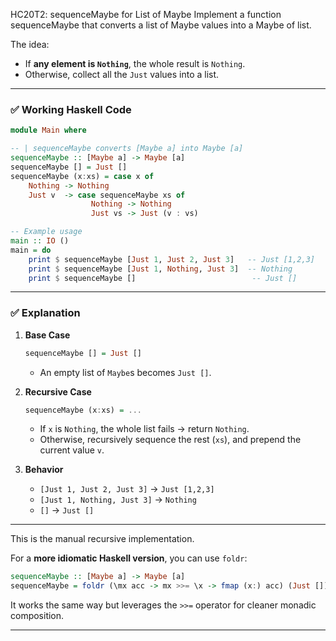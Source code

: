 HC20T2: sequenceMaybe for List of Maybe
Implement a function sequenceMaybe that converts a list of Maybe values into a Maybe of list.


The idea:

* If **any element is `Nothing`**, the whole result is `Nothing`.
* Otherwise, collect all the `Just` values into a list.

---

### ✅ **Working Haskell Code**

```haskell
module Main where

-- | sequenceMaybe converts [Maybe a] into Maybe [a]
sequenceMaybe :: [Maybe a] -> Maybe [a]
sequenceMaybe [] = Just []
sequenceMaybe (x:xs) = case x of
    Nothing -> Nothing
    Just v  -> case sequenceMaybe xs of
                  Nothing -> Nothing
                  Just vs -> Just (v : vs)

-- Example usage
main :: IO ()
main = do
    print $ sequenceMaybe [Just 1, Just 2, Just 3]   -- Just [1,2,3]
    print $ sequenceMaybe [Just 1, Nothing, Just 3]  -- Nothing
    print $ sequenceMaybe []                          -- Just []
```

---

### ✅ **Explanation**

1. **Base Case**

   ```haskell
   sequenceMaybe [] = Just []
   ```

   * An empty list of `Maybe`s becomes `Just []`.

2. **Recursive Case**

   ```haskell
   sequenceMaybe (x:xs) = ...
   ```

   * If `x` is `Nothing`, the whole list fails → return `Nothing`.
   * Otherwise, recursively sequence the rest (`xs`), and prepend the current value `v`.

3. **Behavior**

   * `[Just 1, Just 2, Just 3]` → `Just [1,2,3]`
   * `[Just 1, Nothing, Just 3]` → `Nothing`
   * `[]` → `Just []`

---

This is the manual recursive implementation.

For a **more idiomatic Haskell version**, you can use `foldr`:

```haskell
sequenceMaybe :: [Maybe a] -> Maybe [a]
sequenceMaybe = foldr (\mx acc -> mx >>= \x -> fmap (x:) acc) (Just [])
```

It works the same way but leverages the `>>=` operator for cleaner monadic composition.

---

